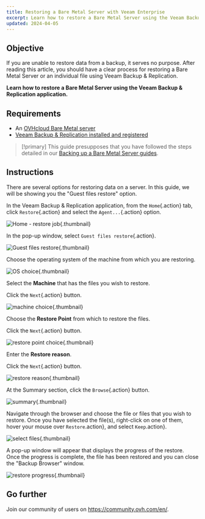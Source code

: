 ```yaml
---
title: Restoring a Bare Metal Server with Veeam Enterprise
excerpt: Learn how to restore a Bare Metal Server using the Veeam Backup & Replication application
updated: 2024-04-05
---
```


## Objective

If you are unable to restore data from a backup, it serves no purpose. After reading this article, you should have a clear process for restoring a Bare Metal Server or an individual file using Veeam Backup & Replication.

**Learn how to restore a Bare Metal Server using the Veeam Backup & Replication application.**

## Requirements

- An [OVHcloud Bare Metal server](https://www.ovhcloud.com/en-ie/bare-metal/)
- [Veeam Backup & Replication installed and registered](/pages/storage_and_backup/backup_and_disaster_recovery_solutions/veeam/veeam_veeam_backup_replication)

> [!primary]
> This guide presupposes that you have followed the steps detailed in our [Backing up a Bare Metal Server guides](/products/bare-metal-cloud-dedicated-servers-backup-restore).

## Instructions

There are several options for restoring data on a server. In this guide, we will be showing you the "Guest files restore" option.

In the Veeam Backup & Replication application, from the `Home`{.action} tab, click `Restore`{.action} and select the `Agent...`{.action} option.

![Home - restore job](images/DS_restore_Veeam01.png){.thumbnail}

In the pop-up window, select `Guest files restore`{.action}.

![Guest files restore](images/DS_restore_Veeam02.png){.thumbnail}

Choose the operating system of the machine from which you are restoring.

![OS choice](images/DS_restore_Veeam03.png){.thumbnail}

Select the **Machine** that has the files you wish to restore.

Click the `Next`{.action} button.

![machine choice](images/DS_restore_Veeam04.png){.thumbnail}

Choose the **Restore Point** from which to restore the files.

Click the `Next`{.action} button.

![restore point choice](images/DS_restore_Veeam05.png){.thumbnail}

Enter the **Restore reason**.

Click the `Next`{.action} button.

![restore reason](images/DS_restore_Veeam06.png){.thumbnail}

At the Summary section, click the `Browse`{.action} button.

![summary](images/DS_restore_Veeam07.png){.thumbnail}

Navigate through the browser and choose the file or files that you wish to restore. Once you have selected the file(s), right-click on one of them, hover your mouse over `Restore`.action}, and select `Keep`.action}.

![select files](images/DS_restore_Veeam08.png){.thumbnail}

A pop-up window will appear that displays the progress of the restore. Once the progress is complete, the file has been restored and you can close the "Backup Browser" window.

![restore progress](images/DS_restore_Veeam09.png){.thumbnail}

## Go further

Join our community of users on <https://community.ovh.com/en/>.
